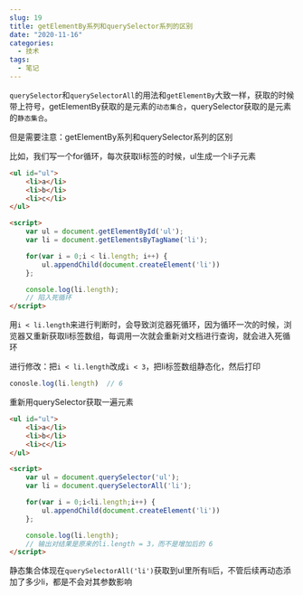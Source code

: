 ```yaml
---
slug: 19
title: getElementBy系列和querySelector系列的区别
date: "2020-11-16"
categories: 
  - 技术
tags: 
  - 笔记
---
```





`querySelector`和`querySelectorAll`的用法和`getElementBy`大致一样，获取的时候带上符号，getElementBy获取的是元素的`动态集合`，querySelector获取的是元素的`静态集合`。
<!-- more -->

<red>但是需要注意：getElementBy系列和querySelector系列的区别</red>

比如，我们写一个for循环，每次获取li标签的时候，ul生成一个li子元素

```html
<ul id="ul">
    <li>a</li>
    <li>b</li>
    <li>c</li>
</ul>

<script>
    var ul = document.getElementById('ul');
    var li = document.getElementsByTagName('li');

    for(var i = 0;i < li.length; i++) {
        ul.appendChild(document.createElement('li'))
    };

    console.log(li.length);
    // 陷入死循环
</script>
```

用`i < li.length`来进行判断时，会导致浏览器死循环，因为循环一次的时候，浏览器又重新获取li标签数组，每调用一次就会重新对文档进行查询，就会进入死循环

进行修改：把`i < li.length`改成`i < 3`，把li标签数组静态化，然后打印

```js
conosle.log(li.length)  // 6
```

<red>重新用querySelector获取一遍元素</red>

```html
<ul id="ul">
    <li>a</li>
    <li>b</li>
    <li>c</li>
</ul>

<script>
    var ul = document.querySelector('ul');
    var li = document.querySelectorAll('li');

    for(var i = 0;i<li.length;i++) {
        ul.appendChild(document.createElement('li'))
    };

    console.log(li.length);
    // 输出对结果是原来的li.length = 3，而不是增加后的 6
</script>
```

静态集合体现在`querySelectorAll('li')`获取到ul里所有li后，不管后续再动态添加了多少li，都是不会对其参数影响